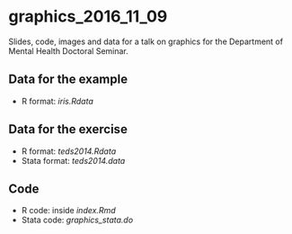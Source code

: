 # graphics_2016_11_09

Slides, code, images and data for a talk on graphics for the Department of Mental Health Doctoral Seminar.


## Data for the example

* R format: _iris.Rdata_

## Data for the exercise

* R format: _teds2014.Rdata_
* Stata format: _teds2014.data_


## Code

* R code: inside _index.Rmd_
* Stata code: _graphics_stata.do_
